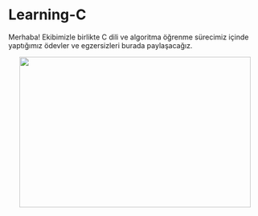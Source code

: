 # Learning-C
Merhaba!
  Ekibimizle birlikte C dili ve algoritma öğrenme sürecimiz içinde yaptığımız ödevler ve egzersizleri burada paylaşacağız.
  
   <p align="center">
  <img width="460" height="300" src="https://techcrunch.com/wp-content/uploads/2015/04/codecode.jpg">
</p>

